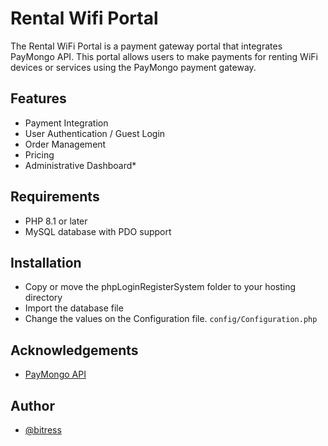 ﻿
# Rental Wifi Portal

The Rental WiFi Portal is a payment gateway portal that integrates PayMongo API. This portal allows users to make payments for renting WiFi devices or services using the PayMongo payment gateway.
## Features

- Payment Integration
- User Authentication / Guest Login
- Order Management
- Pricing
- Administrative Dashboard*


## Requirements

- PHP 8.1 or later
- MySQL database with PDO support

## Installation

- Copy or move the phpLoginRegisterSystem folder to your hosting directory
- Import the database file
- Change the values on the Configuration file.
  ```config/Configuration.php```

## Acknowledgements

- [PayMongo API](https://www.paymongo.com/)


## Author

- [@bitress](https://www.github.com/bitress)

